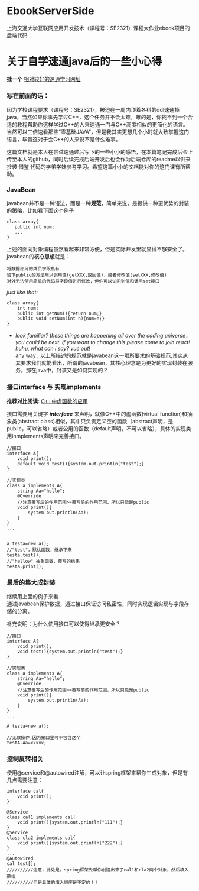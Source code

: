 # EbookServerSide
 上海交通大学互联网应用开发技术（课程号：SE2321）课程大作业ebook项目的后端代码
# 关于自学速通java后的一些小心得

**挂一个**    [相对较好的速通学习网址](https://www.bilibili.com/video/BV1ur4y1G7Dc?p=75&vd_source=ebf74c71bea99fa48cee422be6987633)  

### 写在前面的话：  
因为学校课程要求（课程号：SE2321），被迫在一周内顶着各科的ddl速通掉java，当然如果你事先学过C++，这个任务并不会太难，难的是，你找不到一个合适的教程帮助你这样学过C++的人来速通一门与C++高度相似的更简化的语言。当然可以三倍速看那些“零基础JAVA”，但是我其实更想几个小时就大致掌握这门语言，毕竟这对于会C++的人来说不是什么难事。         


这篇文档就是本人在尝试速通过后写下的一些小小的感悟，在本篇笔记完成后会上传至本人的github，同时后续完成后端开发后也会作为后端仓库的readme以供来~~抄袭~~ 借鉴 代码的学弟学妹参考学习。希望这篇小小的文档能对你的这门课有所帮助。




### JavaBean

javabean并不是一种语法，而是一种**规范**，简单来说，是提供一种更优势的封装的策略，比如看下面这个例子

```
class array{
   public int num;
   ...
}
```   
上述的面向对象编程虽然看起来非常方便，但是实际开发里就显得不够安全了。javabean的**核心思想**就是：

```
将数据部分的成员字段私有  
留下public的方法用以调用值(getXXX,返回值)，或者修改值(setXXX,修改值)
对外无法使用简单的代码将字段值进行修改，但你可以访问到值和调用set接口
```
*just like that:*
```
class array{
    int num;
    public int getNum(){return num;}
    public void setNum(int n){num=n;}
}
```

*   *look familiar? these things are happening all over the coding universe，you could be next. if you want to change this please come to join react! huhu, what can i say? vue out!*   
any way , 以上所描述的规范就是javabean这一项所要求的基础规范,其实从其要求我们就能看出，所谓的javabean，其核心理念是为更好的实现封装在服务。那在java中，封装又是如何实现的？


### 接口interface 与 实现implements

**推荐对比阅读:**      [C++中虚函数的应用](https://blog.csdn.net/weixin_43329614/article/details/89103574)   

接口需要用关键字 ***interface*** 来声明，就像C++中的虚函数(virtual function)和抽象类(abstract class)相似，其中只负责定义空的函数（abstract声明，是public，可以省略）或者公用的函数（default声明，不可以省略），具体的实现类用inmplements声明来完善接口。
```
//接口
interface A{
    void print();
    default void test(){system.out.println("test");}
}

//实现类
class a implements A{
    string Aa="hello";
    @Override
    //注意覆写后的作用范围>=覆写前的作用范围，所以只能是public
    void print(){
        system.out.println(Aa);
    }
}
...


a testa=new a();
//"test"，默认函数，继承下来
testa.test();
//"hellow" 抽象函数，覆写的结果
testa.print();
```  

### 最后的集大成封装  
继续用上面的例子来看：  
通过javabean保护数据，通过接口保证访问私密性，同时实现逻辑实现与字段存储的分离。   



补充说明：为什么使用接口可以使得继承更安全？
```
//接口
interface A{
    void print();
    void test(){system.out.println("test");}
}

//实现类
class a implements A{
    string Aa="hello";
    @Override
    //注意覆写后的作用范围>=覆写前的作用范围，所以只能是public
    void print(){
        system.out.println(Aa);
    }
}
...

A testa=new a();

//无效操作,因为接口里可不包含这个
testA.Aa=xxxxx;

```     

### 控制反转相关  
使用@service和@autowired注解，可以让spring框架来帮你生成对象，但是有几点需要注意：

```
interface cal{
    void print();
}

@Service
class cal1 implements cal{
    void print(){system.out.println("111");}
}
@Service
class cla2 implements cal{
    void print(){system.out.println("222");}
}
...
@Autowired
cal test[];
//////////注意，此处是，spring框架先帮你创建出来了cal1和cla2两个对象，然后填入数组
//////////但是具体的填入顺序是不定的！！



```
